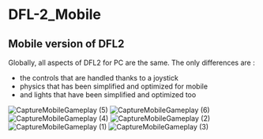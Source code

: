 # DFL-2_Mobile
## Mobile version of DFL2

Globally, all aspects of DFL2 for PC are the same. 
The only differences are :
- the controls that are handled thanks to a joystick
- physics that has been simplified and optimized for mobile
- and lights that have been simplified and optimized too

![CaptureMobileGameplay (5)](https://user-images.githubusercontent.com/94963203/223767649-fef9aaca-01d3-4744-bc84-b92469c24db6.jpg)
![CaptureMobileGameplay (6)](https://user-images.githubusercontent.com/94963203/223767679-8544aca0-9d01-465b-b2ee-6316fa4d0da2.jpg)
![CaptureMobileGameplay (4)](https://user-images.githubusercontent.com/94963203/223767710-e6954a75-cde1-4f1b-94aa-1d07a637d217.jpg)
![CaptureMobileGameplay (2)](https://user-images.githubusercontent.com/94963203/223767729-cb786d9f-70d4-4ec7-abb1-c5d7748d60ee.jpg)
![CaptureMobileGameplay (1)](https://user-images.githubusercontent.com/94963203/223767754-aa4458d4-6078-4724-bc01-02883527bc20.jpg)
![CaptureMobileGameplay (3)](https://user-images.githubusercontent.com/94963203/223767809-ad930185-144e-480b-8940-e14a52b0bbfa.jpg)

